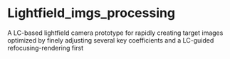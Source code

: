 # Lightfield_imgs_processing
A LC-based lightfield camera prototype for rapidly creating target images optimized by finely adjusting several key coefficients and a LC-guided refocusing-rendering
first 